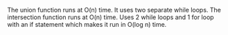 The union function runs at O(n) time. It uses two separate while loops.
The intersection function runs at O(n) time. Uses 2 while loops and 1 for loop with an if statement which makes it run in O(log n) time.